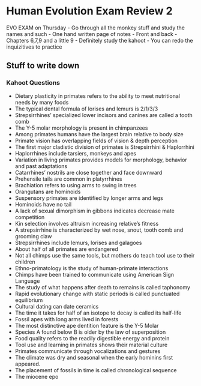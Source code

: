 # Human Evolution Exam Review 2
EVO EXAM on Thursday
	- Go through all the monkey stuff and study the names and such
		- One hand written page of notes
			- Front and back
		- Chapters 6,7,9 and a little 9
		- Definitely study the kahoot
		- You can redo the inquizitives to practice

## Stuff to write down
### Kahoot Questions
- Dietary plasticity in primates refers to the ability to meet nutritional needs by many foods
- The typical dental formula of lorises and lemurs is 2/1/3/3
- Strepsirrhines’ specialized lower incisors and canines are called a tooth comb
- The Y-5 molar morphology is present in chimpanzees
- Among primates humans have the largest brain relative to body size
- Primate vision has overlapping fields of vision & depth perception
- The first major cladistic division of primates is Strepsirrhini & Haplorrhini
- Haplorrhines include tarsiers, monkeys and apes
- Variation in living primates provides models for morphology, behavior and past adaptations
- Catarrhines’ nostrils are close together and face downward
- Prehensile tails are common in platyrrhines
- Brachiation refers to using arms to swing in trees
- Orangutans are hominoids
- Suspensory primates are identified by longer arms and legs
- Hominoids have no tail
- A lack of sexual dimorphism in gibbons indicates decrease mate competition
- Kin selection involves altruism increasing relative’s fitness
- A strepsirrhine is characterized by wet nose, snout, tooth comb and grooming claw
- Strepsirrhines include lemurs, lorises and galagoes
- About half of all primates are endangered
- Not all chimps use the same tools, but mothers do teach tool use to their children
- Ethno-primatology is the study of human-primate interactions
- Chimps have been trained to communicate using American Sign Language
- The study of what happens after death to remains is called taphonomy
- Rapid evolutionary change with static periods is called punctuated equilibrium
- Cultural dating can date ceramics
- The time it takes for half of an isotope to decay is called its half-life
- Fossil apes with long arms lived in forests 
- The most distinctive ape dentition feature is the Y-5 Molar
- Species A found below B is older by the law of superposition
- Food quality refers to the readily digestible energy and protein 
- Tool use and learning in primates shows their material culture 
- Primates communicate through vocalizations and gestures
- The climate was dry and seasonal when the early hominins first appeared. 
- The placement of fossils in time is called chronological sequence
- The miocene epo